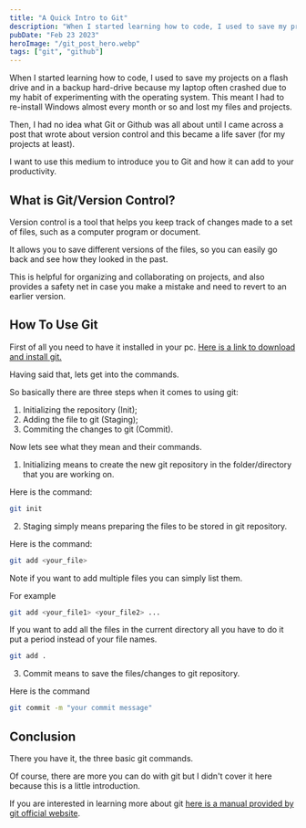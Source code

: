 ```yaml
---
title: "A Quick Intro to Git"
description: "When I started learning how to code, I used to save my projects on a flash drive and in a backup hard-drive because my laptop often crashed due to my habit of experimenting with the operating system…"
pubDate: "Feb 23 2023"
heroImage: "/git_post_hero.webp"
tags: ["git", "github"]
---
```


When I started learning how to code, I used to save my projects on a flash drive and in a backup hard-drive because my laptop often crashed due to my habit of experimenting with the operating system. This meant I had to re-install Windows almost every month or so and lost my files and projects.

Then, I had no idea what Git or Github was all about until I came across a post that wrote about version control and this became a life saver (for my projects at least).

I want to use this medium to introduce you to Git and how it can add to your productivity.

## What is Git/Version Control?

Version control is a tool that helps you keep track of changes made to a set of files, such as a computer program or document.

It allows you to save different versions of the files, so you can easily go back and see how they looked in the past.

This is helpful for organizing and collaborating on projects, and also provides a safety net in case you make a mistake and need to revert to an earlier version.

## How To Use Git

First of all you need to have it installed in your pc. [Here is a link to download and install git.](https://git-scm.com/download/)

Having said that, lets get into the commands.

So basically there are three steps when it comes to using git:

1. Initializing the repository (Init);
2. Adding the file to git (Staging);
3. Commiting the changes to git (Commit).

Now lets see what they mean and their commands.

1. Initializing means to create the new git repository in the folder/directory that you are working on.

Here is the command:

```sh
git init
```

2. Staging simply means preparing the files to be stored in git repository.

Here is the command:

```sh
git add <your_file>
```

Note if you want to add multiple files you can simply list them.

For example

```sh
git add <your_file1> <your_file2> ...
```

If you want to add all the files in the current directory all you have to do it put a period instead of your file names.

```sh
git add .
```

3. Commit means to save the files/changes to git repository.

Here is the command

```sh
git commit -m "your commit message"
```

## Conclusion

There you have it, the three basic git commands.

Of course, there are more you can do with git but I didn't cover it here because this is a little introduction.

If you are interested in learning more about git [here is a manual provided by git official website](https://git-scm.com/book/en/v2).
